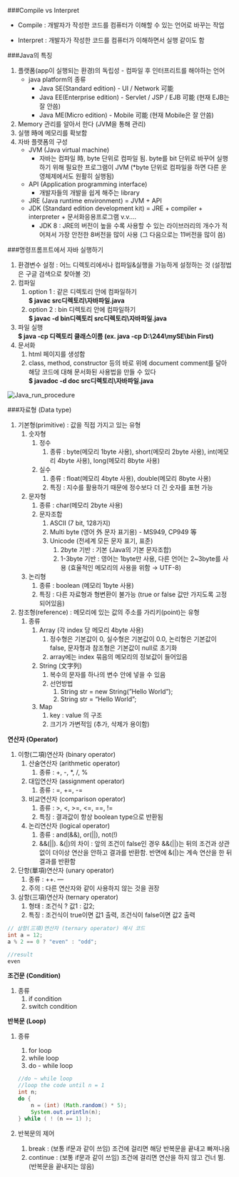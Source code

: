 ###Compile vs Interpret

- Compile : 개발자가 작성한 코드를 컴퓨터가 이해할 수 있는 언어로 바꾸는 작업

- Interpret : 개발자가 작성한 코드를 컴퓨터가 이해하면서 실행 같이도 함

###Java의 특징

1. 플랫폼(app이 실행되는 환경)의 독립성 - 컴파일 후 인터프리트를 해야하는 언어
    - java platform의 종류
        - Java SE(Standard edition) - UI / Network 可能
        - Java EE(Enterprise edition) - Servlet / JSP / EJB 可能 (현재 EJB는 잘 안씀)
        - Java ME(Micro edition) - Mobile  可能 (현재 Mobile은 잘 안씀)
2. Memory 관리를 알아서 한다 (JVM을 통해 관리)
3. 실행 時에 메모리를 확보함 
4. 자바 플랫폼의 구성
    - JVM (Java virtual machine)
        - 자바는 컴파일 時, byte 단위로 컴파일 됨. byte를 bit 단위로 바꾸어 실행하기 위해 필요한 프로그램이 JVM (*byte 단위로 컴파일을 하면 다른 운영체제에서도 원활히 실행됨)
    - API (Application programming interface)
        - 개발자들의 개발을 쉽게 해주는 library
    - JRE (Java runtime environment) = JVM + API
    - JDK (Standard edition development kit) = JRE + compiler + interpreter + 문서화응용프로그램 v.v....
        - JDK 8 : JRE의 버전이 높을 수록 사용할 수 있는 라이브러리의 개수가 적어져서 가장 안전한 8버전을 많이 사용 (그 다음으로는 11버전을 많이 씀)

###명령프롬프트에서 자바 실행하기

1.  환경변수 설정 : 어느 디렉토리에서나 컴파일&실행을 가능하게 설정하는 것 (설정법은 구글 검색으로 찾아볼 것)
2. 컴파일
    1. option 1 : 같은 디렉토리 안에 컴파일하기</br>
        **$ javac src디렉토리\자바파일.java**
    2. option 2 : bin 디렉토리 안에 컴파일하기</br>
        **$ javac -d bin디렉토리 src디렉토리\자바파일.java**
3. 파일 실행</br>
    **$ java -cp 디렉토리 클래스이름 (ex. java -cp D:\244\mySE\bin First)**
4. 문서화
    1. html 페이지를 생성함
    2. class, method, constructor 등의 바로 위에 document comment를 달아 해당 코드에 대해 문서화된 사용법을 만들 수 있다</br>
    **$ javadoc -d doc src디렉토리\자바파일.java**

![Java_run_procedure](https://s3.us-west-2.amazonaws.com/secure.notion-static.com/3642a904-33a6-4540-b900-25b79b5d4ebf/Untitled.png?X-Amz-Algorithm=AWS4-HMAC-SHA256&X-Amz-Content-Sha256=UNSIGNED-PAYLOAD&X-Amz-Credential=AKIAT73L2G45EIPT3X45%2F20220424%2Fus-west-2%2Fs3%2Faws4_request&X-Amz-Date=20220424T095044Z&X-Amz-Expires=86400&X-Amz-Signature=18916b27ecffb698cf0fbcd8f71fa6e5c20df0e83d72477f88cbd466e92ccb65&X-Amz-SignedHeaders=host&response-content-disposition=filename%20%3D%22Untitled.png%22&x-id=GetObject)

###자료형 (Data type)

1. 기본형(primitive) : 값을 직접 가지고 있는 유형
    1. 숫자형
        1. 정수
            1. 종류 : byte(메모리 1byte 사용), short(메모리 2byte 사용), int(메모리 4byte 사용), long(메모리 8byte 사용)
        2. 실수 
            1. 종류 : float(메모리 4byte 사용), double(메모리 8byte 사용)
            2. 특징 : 지수를 활용하기 때문에 정수보다 더 긴 숫자를 표현 가능
    2. 문자형
        1. 종류 : char(메모리 2byte 사용)
        2. 문자조합
            1. ASCII (7 bit, 128가지)
            2. Multi byte (영어 外 문자 표기용) - MS949, CP949 等
            3. Unicode (전세계 모든 문자 표기, 표준)
                1. 2byte 기반 : 기본 (Java의 기본 문자조합)
                2. 1-3byte 기반 : 영어는 1byte만 사용, 다른 언어는 2~3byte를 사용 (효율적인 메모리의 사용을 위함 → UTF-8)
    3. 논리형
        1. 종류 : boolean (메모리 1byte 사용)
        2. 특징 : 다른 자료형과 형변환이 불가능 (true or false 값만 가지도록 고정되어있음)
2. 참조형(reference) : 메모리에 있는 값의 주소를 가리키(point)는 유형 
    1. 종류
        1. Array (각 index 당 메모리 4byte 사용) 
            1. 정수형은 기본값이 0, 실수형은 기본값이 0.0, 논리형은 기본값이 false, 문자형과 참조형은 기본값이 null로 초기화
            2. array에는 index 묶음의 메모리의 정보값이 들어있음
        2. String (文字列)
            1. 복수의 문자를 하나의 변수 안에 넣을 수 있음
            2. 선언방법
                1. String str = new String(”Hello World”);
                2. String str = “Hello World”;
        3. Map
            1. key : value 의 구조
            2. 크기가 가변적임 (추가, 삭제가 용이함)

**연산자 (Operator)**

1. 이항(二項)연산자 (binary operator)
    1. 산술연산자 (arithmetic operator)
        1. 종류 : +, -, *, /, %
    2. 대입연산자 (assignment operator)
        1. 종류 : =, +=, -=
    3. 비교연산자 (comparison operator)
        1. 종류 : >, <, >=, <=, ==, !=
        2. 특징 : 결과값이 항상 boolean type으로 반환됨
    4. 논리연산자 (logical operator)
        1. 종류 : and(&&), or(||), not(!)
        2. &&(||). &(|)의 차이 : 앞의 조건이 false인 경우 &&(||)는 뒤의 조건과 상관없이 더이상 연산을 안하고 결과를 반환함. 반면에 &(|)는 계속 연산을 한 뒤 결과를 반환함 
2. 단항(單項)연산자 (unary operator)
    1. 종류 : ++. —
    2. 주의 : 다른 연산자와 같이 사용하지 않는 것을 권장
3. 삼항(三項)연산자 (ternary operator)
    1. 형태 : 조건식 ? 값1 : 값2; 
    2. 특징 : 조건식이 true이면 값1 출력, 조건식이 false이면 값2 출력

```java
// 삼항(三項)연산자 (ternary operator) 예시 코드
int a = 12;
a % 2 == 0 ? "even" : "odd";

//result
even
```

**조건문 (Condition)**

1. 종류
    1. if condition
    2. switch condition

**반복문 (Loop)**

1. 종류
    1. for loop
    2. while loop
    3. do - while loop
    
    ```java
    //do ~ while loop 
    //loop the code until n = 1	
    int n;
    do {
    	n = (int) (Math.random() * 5);
    	System.out.println(n);
    } while ( ! (n == 1) );
    ```
    
2. 반복문의 제어
    1. break : (보통 if문과 같이 쓰임) 조건에 걸리면 해당 반복문을 끝내고 빠져나옴
    2. continue : (보통 if문과 같이 쓰임) 조건에 걸리면 연산을 하지 않고 건너 뜀. (반복문을 끝내지는 않음)

